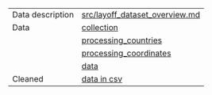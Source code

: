 |                  |                                                                                               |
| ---------------- | --------------------------------------------------------------------------------------------- |
| Data description | [src/layoff_dataset_overview.md](/src/layoff_dataset_overview.md)                                                |
| Data             | [collection]([text](../../../src/parcer.py))                                                     |
|                  | [processing_countries]([text](../../../data_analysis/map.ipynb))                                 |
|                  | [processing_coordinates]([text](../../../data_analysis/coordinates.py))                          |
|                  | [data]([text](../../../src/emploees.py))                                                         |
| Cleaned          | [data in csv]([text](../../../src/cleaned_tech_layoffs_data.csv))                                |
